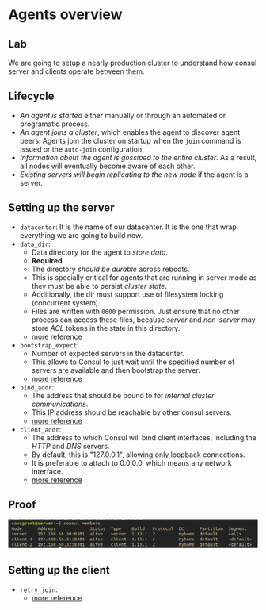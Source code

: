 # Agents overview

## Lab

We are going to setup a nearly production cluster to understand how consul server and clients operate between them.

## Lifecycle

- *An agent is started* either manually or through an automated or programatic process.
- *An agent joins a cluster*, which enables the agent to discover agent peers. Agents join the cluster on startup when the `join` command is issued or the `auto-join` configuration.
- *Information about the agent is gossiped  to the entire cluster*. As a result, all nodes will eventually become aware of each other.
- *Existing servers will begin replicating to the new node* if the agent is a server.

## Setting up the server

- `datacenter`: It is the name of our datacenter. It is the one that wrap everything we are going to build now.
- `data_dir`:
  + Data directory for the agent to *store data*.
  + **Required**
  + The directory *should be durable* across reboots.
  + This is specially critical for agents that are running in server mode as they must be able to persist *cluster state*.
  + Additionally, the dir must support use of filesystem locking (concurrent system).
  + Files are written with `0600` permission. Just ensure that no other process can access these files, because *server* and *non-server* may store _ACL_ tokens in the state in this directory.
  + [more reference](https://www.consul.io/docs/agent/config/cli-flags#_data_dir)
- `bootstrap_expect`:
  + Number of expected servers in the datacenter.
  + This allows to Consul to just wait until the specified number of servers are available and then bootstrap the server.
  + [more reference](https://www.consul.io/docs/agent/config/cli-flags#_bootstrap_expect)
- `bind_addr`:
  + The address that should be bound to for *internal cluster communications*.
  + This IP address should be reachable by other consul servers.
  + [more reference](https://www.consul.io/docs/agent/config/cli-flags#_bind)
- `client_addr`:
  + The address to which Consul will bind client interfaces, including the *HTTP* and *DNS* servers.
  + By default, this is "127.0.0.1", allowing only loopback connections.
  + It is preferable to attach to 0.0.0.0, which means any network interface.
  + [more reference](https://www.consul.io/docs/agent/config/cli-flags#_client)

## Proof

![consul with one server and two clients](./assets/ConsulWithOneServerAndTwoClients.png)

## Setting up the client

- `retry_join`:
  + [more reference](https://www.consul.io/docs/agent/config/cli-flags#retry-join)


